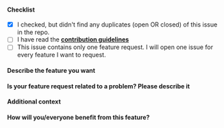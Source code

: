<!-- IF YOU DON'T FILL IN THE TEMPLATE PROPERLY, YOUR ISSUE IS LIABLE TO BE CLOSED. If you feel tired/lazy right now, open your issue some other time. We'll wait. -->

<!-- The comments between these brackets won't show up in the submitted issue (as you can see in the Preview). -->

#### Checklist

<!-- The first box has been checked for you to show you how it is done. -->

- [x] I checked, but didn't find any duplicates (open OR closed) of this issue in the repo. <!-- Seriously, check. O_O -->
- [ ] I have read the **[contribution guidelines](../../docs/contributing.md)**
- [ ] This issue contains only one feature request. I will open one issue for every feature I want to request.

#### Describe the feature you want

<!-- A clear and concise description of what you wish should happen.
Example: *I think it would be nice if you add feature Y which makes X possible.*

Optionally, also describe alternatives you've considered.
Example: *Z is also a good alternative. Not as good as Y, but at least...* or *I considered Z, but that didn't turn out to be a good idea because...* -->

#### Is your feature request related to a problem? Please describe it

<!-- A clear and concise description of what the problem is. Maybe the developers and the community could brainstorm and come up with a better solution to your problem. If they exist, link to related issues and/or PRs for developers to keep track easier.
Example: *I want to do X, but there is no way to do it.* -->

#### Additional context

<!-- Add any other context, like screenshots, about the feature request here.
Example: *Here's a photo of my raccoon!* -->

#### How will you/everyone benefit from this feature?

<!-- Convince us! How does it change your RaccoonChessSigma experience and/or your life?
The better this paragraph is, the more likely a developer will think about working on it.
Example: *This feature will help us colonize the galaxy! -->
